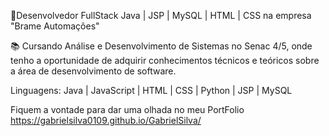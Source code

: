 💾Desenvolvedor FullStack Java | JSP | MySQL | HTML | CSS na empresa "Brame Automações"

📚 Cursando Análise e Desenvolvimento de Sistemas no Senac 4/5, onde tenho a oportunidade de adquirir conhecimentos técnicos e teóricos sobre a área de desenvolvimento de software. 

Linguagens: Java | JavaScript | HTML | CSS | Python | JSP | MySQL

Fiquem a vontade para dar uma olhada no meu PortFolio
https://gabrielsilva0109.github.io/GabrielSilva/
